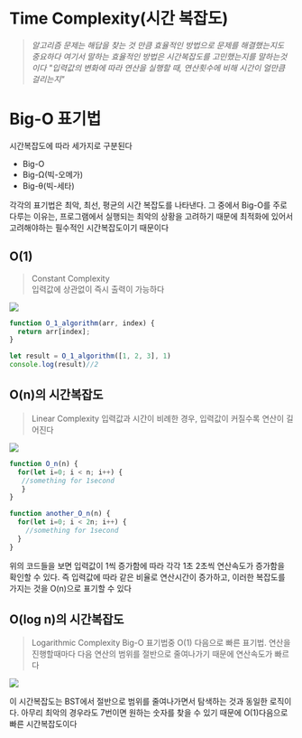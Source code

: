 # Time Complexity(시간 복잡도)
> *알고리즘 문제는 해답을 찾는 것 만큼 효율적인 방법으로 문제를 해결했는지도 중요하다
여기서 말하는 효율적인 방법은 시간복잡도를 고민했는지를 말하는것이다
"입력값의 변화에 따라 연산을 실행할 때, 연산횟수에 비해 시간이 얼만큼 걸리는지"*
>

# Big-O 표기법
  시간복잡도에 따라 세가지로 구분된다
  - Big-O
  - Big-Ω(빅-오메가)
  - Big-θ(빅-세타)
  
  각각의 표기법은 최악, 최선, 평균의 시간 복잡도를 나타낸다.
  그 중에서 Big-O를 주로 다루는 이유는, 프로그램에서 실행되는 최악의 상황을 고려하기 때문에 최적화에 있어서 고려해야하는 필수적인 시간복잡도이기 때문이다
  
## O(1)
 > Constant Complexity <br>
입력값에 상관없이 즉시 출력이 가능하다
>


  <img src="https://user-images.githubusercontent.com/87476435/140919049-15673f04-9d62-46bd-a4d4-2fc957da1024.png">   

  ```jsx
  function O_1_algorithm(arr, index) {
    return arr[index];
  }

  let result = O_1_algorithm([1, 2, 3], 1)
  console.log(result)//2
  ```

## O(n)의 시간복잡도

> Linear Complexity
입력값과 시간이 비례한 경우, 입력값이 커질수록 연산이 길어진다
>
  <img src="https://user-images.githubusercontent.com/87476435/140920210-1c972af8-2201-451d-9d66-6ec9ebe0b921.png">
  
  ```jsx
  function O_n(n) {
    for(let i=0; i < n; i++) {
     //something for 1second
     }
  }
  
  function another_O_n(n) {
    for(let i=0; i < 2n; i++) {
      //something for 1second
    }
  }
  ```
  위의 코드들을 보면 입력값이 1씩 증가함에 따라 각각 1초 2초씩 연산속도가 증가함을 확인할 수 있다.
  즉 입력값에 따라 같은 비율로 연산시간이 증가하고, 이러한 복잡도를 가지는 것을 O(n)으로 표기할 수 있다

## O(log n)의 시간복잡도

> Logarithmic Complexity
  Big-O 표기법중  O(1) 다음으로 빠른 표기법.
  연산을 진행할때마다 다음 연산의 범위를 절반으로 줄여나가기 때문에 연산속도가 빠르다

  <img src="https://user-images.githubusercontent.com/87476435/140922730-d54102a9-9b02-4796-8843-862d6238a7dc.png">
  
  이 시간복잡도는 BST에서 절반으로 범위를 줄여나가면서 탐색하는 것과 동일한 로직이다.
  아무리 최악의 경우라도 7번이면 원하는 숫자를 찾을 수 있기 때문에 O(1)다음으로 빠른 시간복잡도이다

<img src="">

<img src="">
